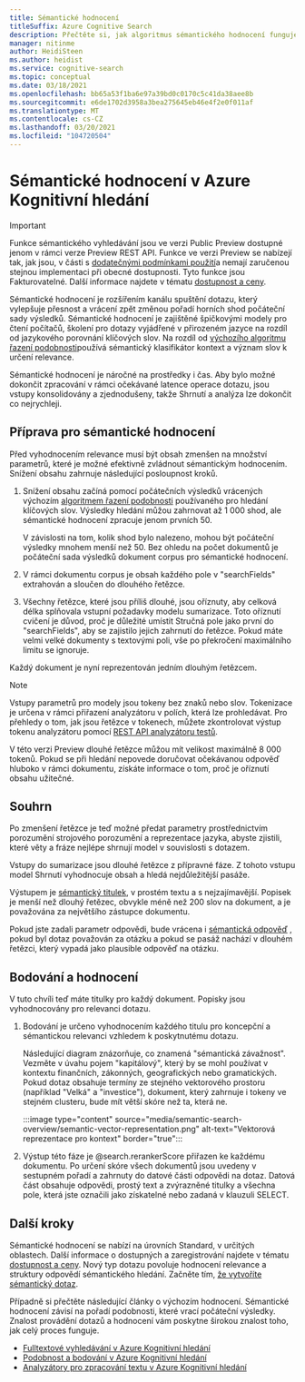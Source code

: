 ```yaml
---
title: Sémantické hodnocení
titleSuffix: Azure Cognitive Search
description: Přečtěte si, jak algoritmus sémantického hodnocení funguje v Azure Kognitivní hledání.
manager: nitinme
author: HeidiSteen
ms.author: heidist
ms.service: cognitive-search
ms.topic: conceptual
ms.date: 03/18/2021
ms.openlocfilehash: bb65a53f1ba6e97a39bd0c0170c5c41da38aee8b
ms.sourcegitcommit: e6de1702d3958a3bea275645eb46e4f2e0f011af
ms.translationtype: MT
ms.contentlocale: cs-CZ
ms.lasthandoff: 03/20/2021
ms.locfileid: "104720504"
---
```

# <a name="semantic-ranking-in-azure-cognitive-search"></a>Sémantické hodnocení v Azure Kognitivní hledání

> [!IMPORTANT]
> Funkce sémantického vyhledávání jsou ve verzi Public Preview dostupné jenom v rámci verze Preview REST API. Funkce ve verzi Preview se nabízejí tak, jak jsou, v části s [dodatečnými podmínkami použití](https://azure.microsoft.com/support/legal/preview-supplemental-terms/)a nemají zaručenou stejnou implementaci při obecné dostupnosti. Tyto funkce jsou Fakturovatelné. Další informace najdete v tématu [dostupnost a ceny](semantic-search-overview.md#availability-and-pricing).

Sémantické hodnocení je rozšířením kanálu spuštění dotazu, který vylepšuje přesnost a vrácení zpět změnou pořadí horních shod počáteční sady výsledků. Sémantické hodnocení je zajištěné špičkovými modely pro čtení počítačů, školení pro dotazy vyjádřené v přirozeném jazyce na rozdíl od jazykového porovnání klíčových slov. Na rozdíl od [výchozího algoritmu řazení podobnosti](index-ranking-similarity.md)používá sémantický klasifikátor kontext a význam slov k určení relevance.

Sémantické hodnocení je náročné na prostředky i čas. Aby bylo možné dokončit zpracování v rámci očekávané latence operace dotazu, jsou vstupy konsolidovány a zjednodušeny, takže Shrnutí a analýza lze dokončit co nejrychleji.

## <a name="preparation-for-semantic-ranking"></a>Příprava pro sémantické hodnocení

Před vyhodnocením relevance musí být obsah zmenšen na množství parametrů, které je možné efektivně zvládnout sémantickým hodnocením. Snížení obsahu zahrnuje následující posloupnost kroků.

1. Snížení obsahu začíná pomocí počátečních výsledků vrácených výchozím [algoritmem řazení podobnosti](index-ranking-similarity.md) používaného pro hledání klíčových slov. Výsledky hledání můžou zahrnovat až 1 000 shod, ale sémantické hodnocení zpracuje jenom prvních 50. 

   V závislosti na tom, kolik shod bylo nalezeno, mohou být počáteční výsledky mnohem menší než 50. Bez ohledu na počet dokumentů je počáteční sada výsledků dokument corpus pro sémantické hodnocení.

1. V rámci dokumentu corpus je obsah každého pole v "searchFields" extrahován a sloučen do dlouhého řetězce.

1. Všechny řetězce, které jsou příliš dlouhé, jsou oříznuty, aby celková délka splňovala vstupní požadavky modelu sumarizace. Toto oříznutí cvičení je důvod, proč je důležité umístit Stručná pole jako první do "searchFields", aby se zajistilo jejich zahrnutí do řetězce. Pokud máte velmi velké dokumenty s textovými poli, vše po překročení maximálního limitu se ignoruje.

Každý dokument je nyní reprezentován jedním dlouhým řetězcem.

> [!NOTE]
> Vstupy parametrů pro modely jsou tokeny bez znaků nebo slov. Tokenizace je určena v rámci přiřazení analyzátoru v polích, která lze prohledávat. Pro přehledy o tom, jak jsou řetězce v tokenech, můžete zkontrolovat výstup tokenu analyzátoru pomocí [REST API analyzátoru testů](/rest/api/searchservice/test-analyzer).
>
> V této verzi Preview dlouhé řetězce můžou mít velikost maximálně 8 000 tokenů. Pokud se při hledání nepovede doručovat očekávanou odpověď hluboko v rámci dokumentu, získáte informace o tom, proč je oříznutí obsahu užitečné. 

## <a name="summarization"></a>Souhrn

Po zmenšení řetězce je teď možné předat parametry prostřednictvím porozumění strojového porozumění a reprezentace jazyka, abyste zjistili, které věty a fráze nejlépe shrnují model v souvislosti s dotazem.

Vstupy do sumarizace jsou dlouhé řetězce z přípravné fáze. Z tohoto vstupu model Shrnutí vyhodnocuje obsah a hledá nejdůležitější pasáže.

Výstupem je [sémantický titulek](semantic-how-to-query-request.md), v prostém textu a s nejzajímavější. Popisek je menší než dlouhý řetězec, obvykle méně než 200 slov na dokument, a je považována za největšího zástupce dokumentu. 

Pokud jste zadali parametr odpovědi, bude vrácena i [sémantická odpověď](semantic-answers.md) , pokud byl dotaz považován za otázku a pokud se pasáž nachází v dlouhém řetězci, který vypadá jako plausible odpověď na otázku.

## <a name="scoring-and-ranking"></a>Bodování a hodnocení

V tuto chvíli teď máte titulky pro každý dokument. Popisky jsou vyhodnocovány pro relevanci dotazu.

1. Bodování je určeno vyhodnocením každého titulu pro koncepční a sémantickou relevanci vzhledem k poskytnutému dotazu.

   Následující diagram znázorňuje, co znamená "sémantická závažnost". Vezměte v úvahu pojem "kapitálový", který by se mohl používat v kontextu finančních, zákonných, geografických nebo gramatických. Pokud dotaz obsahuje termíny ze stejného vektorového prostoru (například "Velká" a "investice"), dokument, který zahrnuje i tokeny ve stejném clusteru, bude mít větší skóre než ta, která ne.

   :::image type="content" source="media/semantic-search-overview/semantic-vector-representation.png" alt-text="Vektorová reprezentace pro kontext" border="true":::

1. Výstup této fáze je @search.rerankerScore přiřazen ke každému dokumentu. Po určení skóre všech dokumentů jsou uvedeny v sestupném pořadí a zahrnuty do datové části odpovědi na dotaz. Datová část obsahuje odpovědi, prostý text a zvýrazněné titulky a všechna pole, která jste označili jako získatelné nebo zadaná v klauzuli SELECT.

## <a name="next-steps"></a>Další kroky

Sémantické hodnocení se nabízí na úrovních Standard, v určitých oblastech. Další informace o dostupných a zaregistrování najdete v tématu [dostupnost a ceny](semantic-search-overview.md#availability-and-pricing). Nový typ dotazu povoluje hodnocení relevance a struktury odpovědí sémantického hledání. Začněte tím, [že vytvoříte sémantický dotaz](semantic-how-to-query-request.md).

Případně si přečtěte následující články o výchozím hodnocení. Sémantické hodnocení závisí na pořadí podobnosti, které vrací počáteční výsledky. Znalost provádění dotazů a hodnocení vám poskytne širokou znalost toho, jak celý proces funguje.

+ [Fulltextové vyhledávání v Azure Kognitivní hledání](search-lucene-query-architecture.md)
+ [Podobnost a bodování v Azure Kognitivní hledání](index-similarity-and-scoring.md)
+ [Analyzátory pro zpracování textu v Azure Kognitivní hledání](search-analyzers.md)
